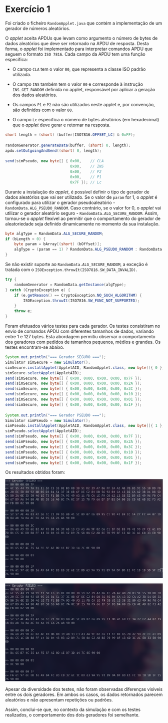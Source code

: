 # Exercício 1

Foi criado o ficheiro `RandomApplet.java` que contém a implementação de um gerador de números aleatórios.

O *applet* aceita APDUs que levam como argumento o número de bytes de dados aleatórios que deve ser retornado na APDU de resposta.
Desta forma, o *applet* foi implementado para interpretar comandos APDU que seguem o formato `ISO 7816`. Cada campo da APDU tem uma função específica:
 - O campo `CLA` tem o valor `00`, que representa a classe ISO padrão utilizada.

 - O campo `INS` também tem o valor `00` e corresponde à instrução `INS_GET_RANDOM` definida no applet, responsável por aplicar a geração dos dados aleatórios.

 - Os campos `P1` e `P2` não são utilizados neste applet e, por convenção, são definidos com o valor `00`.

 - O campo `Lc` especifica o número de bytes aleatórios (em hexadecimal) que o *applet* deve gerar e retornar na resposta.

```java
short length = (short) (buffer[ISO7816.OFFSET_LC] & 0xFF);

randomGenerator.generateData(buffer, (short) 0, length);
apdu.setOutgoingAndSend((short) 0, length);

send(simPseudo, new byte[] { 0x00,    // CLA
                             0x00,    // INS
                             0x00,    // P2
                             0x00,    // P1
                             0x7F }); // Lc
```

Durante a instalação do *applet*, é possível definir o tipo de gerador de dados aleatórios que vai ser utilizado. Se o valor de `param` for 1, o *applet* é configurado para utilizar o gerador pseudoaleatório - `RandomData.ALG_PSEUDO_RANDOM`. Caso contrário, se o valor for 0, o *applet* vai utilizar o gerador aleatório seguro - `RandomData.ALG_SECURE_RANDOM`. Assim, tornou-se o *applet* flexível ao permitir que o comportamento do gerador de aleatoriedade seja definido dinamicamente no momento da sua instalação.

```java
byte algType = RandomData.ALG_SECURE_RANDOM;
if (bLength > 0) {
    byte param = bArray[(short) (bOffset)];
    algType = (param == 1) ? RandomData.ALG_PSEUDO_RANDOM : RandomData.ALG_SECURE_RANDOM;
}
```

Se não existir suporte ao `RandomData.ALG_SECURE_RANDOM`, a exceção é tratada com o `ISOException.throwIt(ISO7816.SW_DATA_INVALID)`.

```java
try {
    randomGenerator = RandomData.getInstance(algType);
} catch (CryptoException e) {
    if (e.getReason() == CryptoException.NO_SUCH_ALGORITHM) {
        ISOException.throwIt(ISO7816.SW_FUNC_NOT_SUPPORTED);
    }
    throw e;
}   
``` 

Foram efetuados vários testes para cada gerador. Os testes consistiram no envio de comandos APDU com diferentes tamanhos de dados, variando entre 1 e 127 bytes. Esta abordagem permitiu observar o comportamento dos geradores com pedidos de tamanhos pequenos, médios e grandes. Os testes encontram-se abaixo.

```java
System.out.println("=== Gerador SEGURO ===");
Simulator simSecure = new Simulator();
simSecure.installApplet(AppletAID, RandomApplet.class, new byte[]{ 0 }, (short) 0, (byte) 1);
simSecure.selectApplet(AppletAID);
send(simSecure, new byte[] { 0x00, 0x00, 0x00, 0x00, 0x7F });
send(simSecure, new byte[] { 0x00, 0x00, 0x00, 0x00, 0x2A });
send(simSecure, new byte[] { 0x00, 0x00, 0x00, 0x00, 0x3C });
send(simSecure, new byte[] { 0x00, 0x00, 0x00, 0x00, 0x10 });
send(simSecure, new byte[] { 0x00, 0x00, 0x00, 0x00, 0x01 });
send(simSecure, new byte[] { 0x00, 0x00, 0x00, 0x00, 0x1F });

System.out.println("=== Gerador PSEUDO ===");
Simulator simPseudo = new Simulator();
simPseudo.installApplet(AppletAID, RandomApplet.class, new byte[]{ 1 }, (short) 0, (byte) 1);
simPseudo.selectApplet(AppletAID);
send(simPseudo, new byte[] { 0x00, 0x00, 0x00, 0x00, 0x7F });
send(simPseudo, new byte[] { 0x00, 0x00, 0x00, 0x00, 0x2A });
send(simPseudo, new byte[] { 0x00, 0x00, 0x00, 0x00, 0x3C });
send(simPseudo, new byte[] { 0x00, 0x00, 0x00, 0x00, 0x10 });
send(simPseudo, new byte[] { 0x00, 0x00, 0x00, 0x00, 0x01 });
send(simPseudo, new byte[] { 0x00, 0x00, 0x00, 0x00, 0x1F });
```

Os resultados obtidos foram:

![Geradores](images/random_seguro.png)

![Geradores](images/random_pseudo.png)

Apesar da diversidade dos testes, não foram observadas diferenças visíveis entre os dois geradores. Em ambos os casos, os dados retornados parecem aleatórios e não apresentam repetições ou padrões.

Assim, conclui-se que, no contexto da simulação e com os testes realizados, o comportamento dos dois geradores foi semelhante. 

